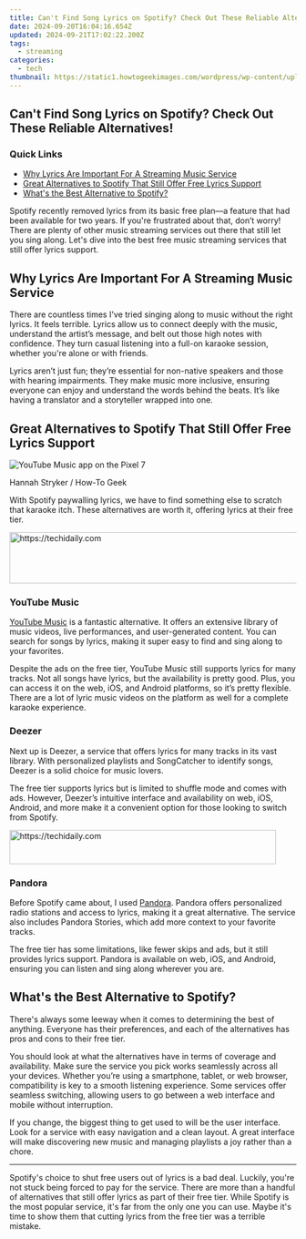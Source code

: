 ```yaml
---
title: Can't Find Song Lyrics on Spotify? Check Out These Reliable Alternatives!
date: 2024-09-20T16:04:16.654Z
updated: 2024-09-21T17:02:22.200Z
tags:
  - streaming
categories:
  - tech
thumbnail: https://static1.howtogeekimages.com/wordpress/wp-content/uploads/2024/07/a-phone-playing-a-song-with-lyrics-on-spotify-and-a-card-saying-to-upgrade-to-the-premium-plan.jpg
---
```


## Can't Find Song Lyrics on Spotify? Check Out These Reliable Alternatives!

### Quick Links

* [Why Lyrics Are Important For A Streaming Music Service](https://youtube-docs.techidaily.com/ing-engaging-music-reactions-the-youtube-enthusiasts-blueprint/)
* [Great Alternatives to Spotify That Still Offer Free Lyrics Support](https://screen-recording.techidaily.com/2024-approved-initial-recording-analysis-a-critique/)
* [What's the Best Alternative to Spotify?](https://android-location.techidaily.com/for-people-wanting-to-mock-gps-on-oppo-find-x7-ultra-devices-drfone-by-drfone-virtual/)

 Spotify recently removed lyrics from its basic free plan—a feature that had been available for two years. If you're frustrated about that, don’t worry! There are plenty of other music streaming services out there that still let you sing along. Let's dive into the best free music streaming services that still offer lyrics support.

##  Why Lyrics Are Important For A Streaming Music Service

 There are countless times I've tried singing along to music without the right lyrics. It feels terrible. Lyrics allow us to connect deeply with the music, understand the artist’s message, and belt out those high notes with confidence. They turn casual listening into a full-on karaoke session, whether you're alone or with friends.

 Lyrics aren’t just fun; they’re essential for non-native speakers and those with hearing impairments. They make music more inclusive, ensuring everyone can enjoy and understand the words behind the beats. It’s like having a translator and a storyteller wrapped into one.

##  Great Alternatives to Spotify That Still Offer Free Lyrics Support

![YouTube Music app on the Pixel 7](https://static1.howtogeekimages.com/wordpress/wp-content/uploads/2023/07/6b0ab20a.jpg) 

Hannah Stryker / How-To Geek

 With Spotify paywalling lyrics, we have to find something else to scratch that karaoke itch. These alternatives are worth it, offering lyrics at their free tier.

<!-- affiliate ads begin -->
<a href="https://aligracehair.sjv.io/c/5597632/1918703/19272" target="_top" id="1918703">
  <img src="//a.impactradius-go.com/display-ad/19272-1918703" border="0" alt="https://techidaily.com" width="728" height="90"/>
</a>
<img height="0" width="0" src="https://aligracehair.sjv.io/i/5597632/1918703/19272" style="position:absolute;visibility:hidden;" border="0" />
<!-- affiliate ads end -->

###  YouTube Music

[YouTube Music](https://fox-cloud.techidaily.com/updated-mastering-overloaded-tiktok-saves-a-guide-to-editing-and-streamlining/) is a fantastic alternative. It offers an extensive library of music videos, live performances, and user-generated content. You can search for songs by lyrics, making it super easy to find and sing along to your favorites.

 Despite the ads on the free tier, YouTube Music still supports lyrics for many tracks. Not all songs have lyrics, but the availability is pretty good. Plus, you can access it on the web, iOS, and Android platforms, so it’s pretty flexible. There are a lot of lyric music videos on the platform as well for a complete karaoke experience.

###  Deezer

 Next up is Deezer, a service that offers lyrics for many tracks in its vast library. With personalized playlists and SongCatcher to identify songs, Deezer is a solid choice for music lovers.

 The free tier supports lyrics but is limited to shuffle mode and comes with ads. However, Deezer’s intuitive interface and availability on web, iOS, Android, and more make it a convenient option for those looking to switch from Spotify.

<!-- affiliate ads begin -->
<a href="https://25home.pxf.io/c/5597632/2148648/16836" target="_top" id="2148648">
  <img src="//a.impactradius-go.com/display-ad/16836-2148648" border="0" alt="https://techidaily.com" width="468" height="60"/>
</a>
<img height="0" width="0" src="https://25home.pxf.io/i/5597632/2148648/16836" style="position:absolute;visibility:hidden;" border="0" />
<!-- affiliate ads end -->

###  Pandora

 Before Spotify came about, I used [Pandora](https://desktop-recording.techidaily.com/updated-2024-approved-shrouded-screen-images-techniques-for-redacting-info/). Pandora offers personalized radio stations and access to lyrics, making it a great alternative. The service also includes Pandora Stories, which add more context to your favorite tracks.

 The free tier has some limitations, like fewer skips and ads, but it still provides lyrics support. Pandora is available on web, iOS, and Android, ensuring you can listen and sing along wherever you are.

##  What's the Best Alternative to Spotify?

 There's always some leeway when it comes to determining the best of anything. Everyone has their preferences, and each of the alternatives has pros and cons to their free tier.

 You should look at what the alternatives have in terms of coverage and availability. Make sure the service you pick works seamlessly across all your devices. Whether you’re using a smartphone, tablet, or web browser, compatibility is key to a smooth listening experience. Some services offer seamless switching, allowing users to go between a web interface and mobile without interruption.

 If you change, the biggest thing to get used to will be the user interface. Look for a service with easy navigation and a clean layout. A great interface will make discovering new music and managing playlists a joy rather than a chore.

---

 Spotify's choice to shut free users out of lyrics is a bad deal. Luckily, you're not stuck being forced to pay for the service. There are more than a handful of alternatives that still offer lyrics as part of their free tier. While Spotify is the most popular service, it's far from the only one you can use. Maybe it's time to show them that cutting lyrics from the free tier was a terrible mistake.

<ins class="adsbygoogle"
     style="display:block"
     data-ad-format="autorelaxed"
     data-ad-client="ca-pub-7571918770474297"
     data-ad-slot="1223367746"></ins>

<ins class="adsbygoogle"
     style="display:block"
     data-ad-client="ca-pub-7571918770474297"
     data-ad-slot="8358498916"
     data-ad-format="auto"
     data-full-width-responsive="true"></ins>



